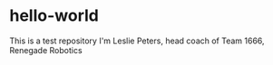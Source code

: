 # hello-world
This is a test repository
I'm Leslie Peters, head coach of Team 1666, Renegade Robotics
